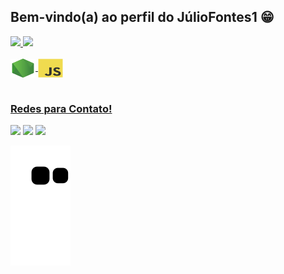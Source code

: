 ## Bem-vindo(a) ao perfil do JúlioFontes1 😁

 <div>
   <a href="https://github.com/JulioFontes1">
   <img height="180em" src="https://github-readme-stats.vercel.app/api?username=JulioFontes1&show_icons=true&theme=tokyonight&include_all_commits=true&count_private=true"/>
   <img height="180em" src="https://github-readme-stats.vercel.app/api/top-langs/?username=JulioFontes1&layout=compact&langs_count=6&theme=tokyonight"/>

</div>
<div style="display: inline_block"><br>
  <img align="center" alt="node" height="30" width="40" src="https://raw.githubusercontent.com/devicons/devicon/master/icons/nodejs/nodejs-original.svg">
  <img align="center" alt="JS" height="30" width="40" src="https://raw.githubusercontent.com/devicons/devicon/master/icons/javascript/javascript-original.svg">
</div>
 
 <br>
 
  ### Redes para Contato!
 
<div> 
  <a href="https://www.instagram.com/julio_fontes2006/" target="_blank"><img src="https://img.shields.io/badge/-Instagram-%23E4405F?style=for-the-badge&logo=instagram&logoColor=white" target="_blank"></a>
  <a href = "mailto:julio2006ofc@gmail.com"><img src="https://img.shields.io/badge/-Gmail-%23333?style=for-the-badge&logo=gmail&logoColor=white" target="_blank"></a>
  <a href="www.linkedin.com/in/julio-fontes-dev" target="_blank"><img src="https://img.shields.io/badge/-LinkedIn-%230077B5?style=for-the-badge&logo=linkedin&logoColor=white" target="_blank"></a> 
 
  ![Snake animation](https://github.com/JulioFontes1/JulioFontes1/blob/output/github-contribution-grid-snake.svg)

</div>
